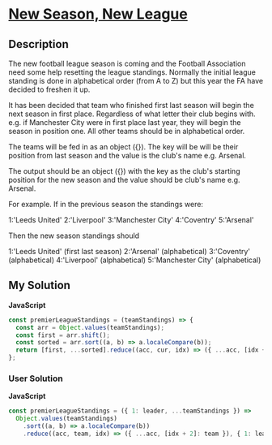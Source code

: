 # [New Season, New League](https://www.codewars.com/kata/58de08d376f875dbb40000f1)

## Description

The new football league season is coming and the Football Association need some help resetting the league standings. Normally the initial league standing is done in alphabetical order (from A to Z) but this year the FA have decided to freshen it up.

It has been decided that team who finished first last season will begin the next season in first place. Regardless of what letter their club begins with. e.g. if Manchester City were in first place last year, they will begin the season in position one. All other teams should be in alphabetical order.

The teams will be fed in as an object ({}). The key will be will be their position from last season and the value is the club's name e.g. Arsenal.

The output should be an object ({}) with the key as the club's starting position for the new season and the value should be club's name e.g. Arsenal.

For example. If in the previous season the standings were:

1:'Leeds United' 2:'Liverpool' 3:'Manchester City' 4:'Coventry' 5:'Arsenal'

Then the new season standings should

1:'Leeds United' (first last season) 2:'Arsenal' (alphabetical) 3:'Coventry' (alphabetical) 4:'Liverpool' (alphabetical) 5:'Manchester City' (alphabetical)

## My Solution

**JavaScript**

```js
const premierLeagueStandings = (teamStandings) => {
  const arr = Object.values(teamStandings);
  const first = arr.shift();
  const sorted = arr.sort((a, b) => a.localeCompare(b));
  return [first, ...sorted].reduce((acc, cur, idx) => ({ ...acc, [idx + 1]: cur }), {});
};
```

### User Solution

**JavaScript**

```js
const premierLeagueStandings = ({ 1: leader, ...teamStandings }) =>
  Object.values(teamStandings)
    .sort((a, b) => a.localeCompare(b))
    .reduce((acc, team, idx) => ({ ...acc, [idx + 2]: team }), { 1: leader });
```
